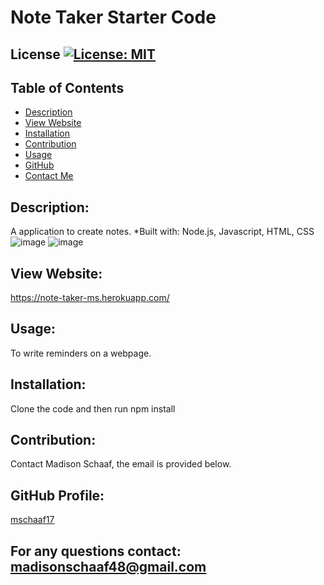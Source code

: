 # Note Taker Starter Code
## License [![License: MIT](https://img.shields.io/badge/License-MIT-yellow.svg)](https://opensource.org/licenses/MIT)
## Table of Contents
* [Description](#description)
* [View Website](#view-website)
* [Installation](#installation)
* [Contribution](#contribution)
* [Usage](#usage)
* [GitHub](#github-profile)
* [Contact Me](#for-any-questions-contact)

## Description:
A application to create notes.
*Built with: Node.js, Javascript, HTML, CSS
![image](https://user-images.githubusercontent.com/97362296/161459979-8d9a27ff-68dd-4acd-bb98-c12d89fd9c5c.png)
![image](https://user-images.githubusercontent.com/97362296/161460015-4c50a0be-9591-47c8-b65e-49afcafa7a3c.png)

## View Website:
https://note-taker-ms.herokuapp.com/


## Usage:
To write reminders on a webpage.

## Installation:
Clone the code and then run npm install

## Contribution:
Contact Madison Schaaf, the email is provided below.

## GitHub Profile:
[mschaaf17](https://github.com/mschaaf17)
## For any questions contact: madisonschaaf48@gmail.com
